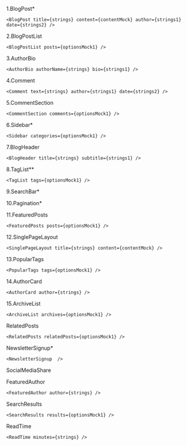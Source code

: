 1.BlogPost\*

    <BlogPost title={strings} content={contentMock} author={strings1} date={strings2} />

2.BlogPostList

    <BlogPostList posts={optionsMock1} />

3.AuthorBio

    <AuthorBio authorName={strings} bio={strings1} />

4.Comment

    <Comment text={strings} author={strings1} date={strings2} />

5.CommentSection

    <CommentSection comments={optionsMock1} />

6.Sidebar\*

    <Sidebar categories={optionsMock1} />

7.BlogHeader

    <BlogHeader title={strings} subtitle={strings1} />

8.TagList\*\*

    <TagList tags={optionsMock1} />

9.SearchBar\*

10.Pagination\*

11.FeaturedPosts

    <FeaturedPosts posts={optionsMock1} />

12.SinglePageLayout

    <SinglePageLayout title={strings} content={contentMock} />

13.PopularTags

    <PopularTags tags={optionsMock1} />

14.AuthorCard

    <AuthorCard author={strings} />

15.ArchiveList

    <ArchiveList archives={optionsMock1} />

RelatedPosts

    <RelatedPosts relatedPosts={optionsMock1} />

NewsletterSignup\*

    <NewsletterSignup  />

SocialMediaShare

FeaturedAuthor

    <FeaturedAuthor author={strings} />

SearchResults

    <SearchResults results={optionsMock1} />

ReadTime

    <ReadTime minutes={strings} />
